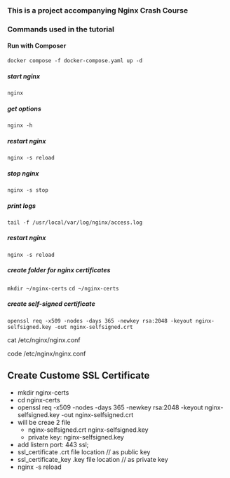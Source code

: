 ### This is a project accompanying Nginx Crash Course

### Commands used in the tutorial

#### Run with Composer
`docker compose -f docker-compose.yaml up -d`
##### start nginx
`nginx`

##### get options 
`nginx -h`

##### restart nginx
`nginx -s reload`

##### stop nginx
`nginx -s stop`  

##### print logs
`tail -f /usr/local/var/log/nginx/access.log`

##### restart nginx
`nginx -s reload`

##### create folder for nginx certificates
`mkdir ~/nginx-certs`
`cd ~/nginx-certs`

##### create self-signed certificate
`openssl req -x509 -nodes -days 365 -newkey rsa:2048 -keyout nginx-selfsigned.key -out nginx-selfsigned.crt`


cat /etc/nginx/nginx.conf

code /etc/nginx/nginx.conf



## Create Custome SSL Certificate
- mkdir nginx-certs
- cd nginx-certs
- openssl req -x509 -nodes -days 365 -newkey rsa:2048 -keyout nginx-selfsigned.key -out nginx-selfsigned.crt
 - will be creae 2 file 
    - nginx-selfsigned.crt  nginx-selfsigned.key
    - private key: nginx-selfsigned.key
- add listern port: 443 ssl;
- ssl_certificate .crt file location // as public key
- ssl_certificate_key .key file location // as private key
- nginx -s reload

